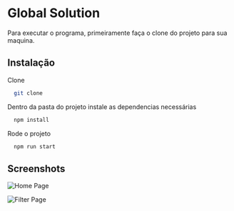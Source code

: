 
# Global Solution

Para executar o programa, primeiramente faça o clone do projeto para sua maquina.




## Instalação

Clone
```bash
  git clone 
```

Dentro da pasta do projeto instale as dependencias necessárias

```bash
  npm install 
```
Rode o projeto
```bash
  npm run start
```
## Screenshots

![Home Page](https://i.ibb.co/ygx4RCq/Captura-de-tela-2024-06-07-211835.png)

![Filter Page](https://i.ibb.co/Dw1Dm4R/Captura-de-tela-2024-06-07-212134.png)

